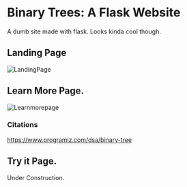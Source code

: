 # Binary Trees: A Flask Website
A dumb site made with flask. Looks kinda cool though.

## Landing Page
![LandingPage](https://user-images.githubusercontent.com/63923090/114937409-6645e000-9e5b-11eb-9e4f-40aed7a395f1.png)

## Learn More Page. 
![Learnmorepage](https://user-images.githubusercontent.com/63923090/114937943-174c7a80-9e5c-11eb-9538-b2778cf95b10.png)
### Citations
https://www.programiz.com/dsa/binary-tree

## Try it Page.
Under Construction.



